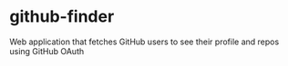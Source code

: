 # github-finder
Web application that fetches GitHub users to see their profile and repos using GitHub OAuth
